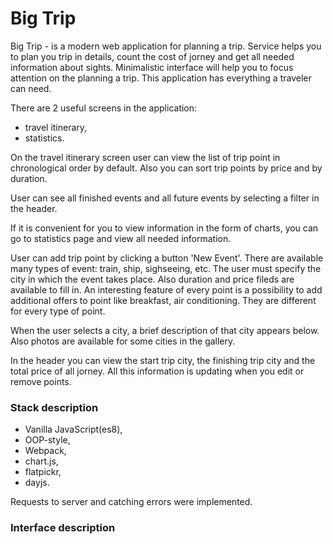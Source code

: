 # Big Trip

Big Trip - is a modern web application for planning a trip. Service helps you to plan you trip in details, count the cost of jorney and get all needed information about sights. Minimalistic interface will help you to focus attention on the planning a trip. This application has everything a traveler can need.

There are 2 useful screens in the application: 

- travel itinerary,
- statistics.

On the travel itinerary screen user can view the list of trip point in chronological order by default. Also you can sort trip points by price and by duration.

User can see all finished events and all future events by selecting a filter in the header. 

If it is convenient for you to view information in the form of charts, you can go to statistics page and view all needed information. 


User can add trip point by clicking a button 'New Event'. There are available many types of event: train, ship, sighseeing, etc. The user must specify the city in which the event takes place. Also duration and price fileds are available to fill in. An interesting feature of every point is a possibility to add additional offers to point like breakfast, air conditioning. They are different for every type of point.

When the user selects a city, a brief description of that city appears below. Also photos are available for some cities in the gallery. 

In the header you can view the start trip city, the finishing trip city and the total price of all jorney. All this information is updating when you edit or remove points.


### Stack description

- Vanilla JavaScript(es8),
- OOP-style,
- Webpack,
- chart.js,
- flatpickr,
- dayjs.

Requests to server and catching errors were implemented.


### Interface description
